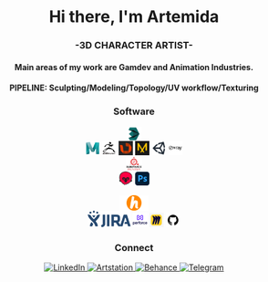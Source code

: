 <div id="header" align="center">
     <h1>Hi there, I'm Artemida</h1>
     <h3>-3D CHARACTER ARTIST-</h3>
     <h4>Main areas of my work are Gamdev and Animation Industries.</h4>
     <h4>PIPELINE: Sculpting/Modeling/Topology/UV workflow/Texturing</h4>
</div>
     <h3 align="center">Software</h3>
<div id="header" align="center">
     <p float="left">
     <img style="display: block;-webkit-user-select: none;margin: auto;background-color: hsl(0, 0%, 90%);transition: background-color 300ms;" src="https://raw.githubusercontent.com/ArtemidaCG/ArtemidaCG.github.io/refs/heads/main/ICONs_/3ds_Max_23640.webp" width="5%">
     <img alt="autodesk-maya-logo-png_seeklogo-308077.png" src="https://github.com/ArtemidaCG/ArtemidaCG.github.io/blob/main/ICONs_/autodesk-maya-logo-png_seeklogo-308077.png?raw=true" data-hpc="true" class="Box-sc-g0xbh4-0 fzFXnm" width="5%">
     <img alt="b6b3f9d82f50b5554239b0a316f31d3a.jpg" src="https://github.com/ArtemidaCG/ArtemidaCG.github.io/blob/main/ICONs_/b6b3f9d82f50b5554239b0a316f31d3a.jpg?raw=true" data-hpc="true" class="Box-sc-g0xbh4-0 fzFXnm" width="5%">
     <img alt="images (6).jpg" src="https://github.com/ArtemidaCG/ArtemidaCG.github.io/blob/main/ICONs_/images%20(6).jpg?raw=true" data-hpc="true" class="Box-sc-g0xbh4-0 fzFXnm" width="5%">
     <img alt="images (1).png" src="https://github.com/ArtemidaCG/ArtemidaCG.github.io/blob/main/ICONs_/images%20(1).png?raw=true" data-hpc="true" class="Box-sc-g0xbh4-0 fzFXnm" width="5%">
     <img alt="unity-logo-png_seeklogo-274050 (1).png" src="https://github.com/ArtemidaCG/ArtemidaCG.github.io/blob/main/ICONs_/unity-logo-png_seeklogo-274050%20(1).png?raw=true" data-hpc="true" class="Box-sc-g0xbh4-0 fzFXnm" width="5%">
     <img alt="v-ray-logo-png_seeklogo-334100.png" src="https://github.com/ArtemidaCG/ArtemidaCG.github.io/blob/main/ICONs_/v-ray-logo-png_seeklogo-334100.png?raw=true" data-hpc="true" class="Box-sc-g0xbh4-0 fzFXnm" width="5%">
     <img style="display: block;-webkit-user-select: none;margin: auto;background-color: hsl(0, 0%, 90%);transition: background-color 300ms;" src="https://raw.githubusercontent.com/ArtemidaCG/ArtemidaCG.github.io/refs/heads/main/ICONs_/allegorithmic-substance-painter-crack-serial-key.webp" width="5.5%">
     <img alt="1614765621_toolbag.png" src="https://github.com/ArtemidaCG/ArtemidaCG.github.io/blob/main/ICONs_/1614765621_toolbag.png?raw=true" data-hpc="true" class="Box-sc-g0xbh4-0 fzFXnm" width="5%">
     <img alt="Adobe_Photoshop_CC_icon.svg.png" src="https://github.com/ArtemidaCG/ArtemidaCG.github.io/blob/main/ICONs_/Adobe_Photoshop_CC_icon.svg.png?raw=true" data-hpc="true" class="Box-sc-g0xbh4-0 fzFXnm" width="5%">
     </p>
     </div>
<div id="header" align="center">
     <p float="left">
     <img style="display: block;-webkit-user-select: none;margin: auto;background-color: hsl(0, 0%, 90%);transition: background-color 300ms;" src="https://raw.githubusercontent.com/ArtemidaCG/ArtemidaCG.github.io/refs/heads/main/ICONs_/hacknplan.webp" width="10%">
     <img src="https://raw.githubusercontent.com/ArtemidaCG/ArtemidaCG.github.io/8a974de9ed9d2aad6feb9e0f74aeafe980143d41/ICONs_/jira-logo-svg-vector.svg" width="15%">
     <img alt="29477654.png" src="https://github.com/ArtemidaCG/ArtemidaCG.github.io/blob/main/ICONs_/29477654.png?raw=true" data-hpc="true" class="Box-sc-g0xbh4-0 fzFXnm" width="5%">
     <img alt="png-transparent-miro-app-logo-tech-companies-thumbnail.png" src="https://github.com/ArtemidaCG/ArtemidaCG.github.io/blob/main/ICONs_/png-transparent-miro-app-logo-tech-companies-thumbnail.png?raw=true" data-hpc="true" class="Box-sc-g0xbh4-0 fzFXnm" width="5%">
     <img alt="github-logo-git-hub-icon-on-white-background-free-vector.jpg" src="https://github.com/ArtemidaCG/ArtemidaCG.github.io/blob/main/ICONs_/github-logo-git-hub-icon-on-white-background-free-vector.jpg?raw=true" data-hpc="true" class="Box-sc-g0xbh4-0 fzFXnm" width="5%">
     </p>
     </div>
     <h3 align="center">Connect</h3>  
<div id="header" align="center">
<a href="https://www.linkedin.com/in/tukhvatshyna">
     <img src="https://img.shields.io/badge/Linkedin-1769ff?style=for-the-badge&logo=linkedin&logoColor=white" alt="LinkedIn"/>
</a>
<a href="https://www.artstation.com/tukhvatshyna">
     <img src="https://img.shields.io/badge/Artstation-#ee3810style=for-the-badge&logo=artstation&logoColor=white" alt="Artstation"/>
</a>
<a href="https://www.behance.net/tukhvatshyna">
     <img src="https://img.shields.io/badge/Behance-1769ff?style=for-the-badge&logo=behance&logoColor=white" alt="Behance"/>
</a>
<a href="https://t.me/ARTEMIDA_CG">
     <img src="https://img.shields.io/badge/Telegram-1769ff?style=for-the-badge&logo=telegram&logoColor=white" alt="Telegram"/>
</a>
</div>

